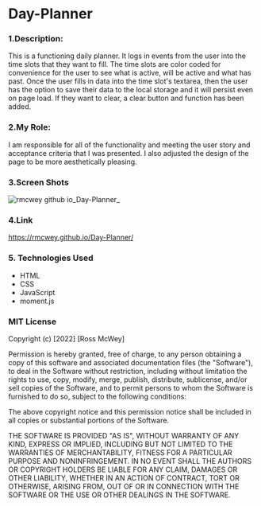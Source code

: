 # Day-Planner
### 1.Description: 
This is a functioning daily planner. It logs in events from the user into the time slots that they want to fill. The time slots are color coded for convenience for the user to see what is active, will be active and what has past. Once the user fills in data into the time slot's textarea, then the user has the option to save their data to the local storage and it will persist even on page load. If they want to clear, a clear button and function has been added. 
<br>
### 2.My Role:
I am responsible for all of the functionality and meeting the user story and acceptance criteria that I was presented. I also adjusted the design of the page to be more aesthetically pleasing.
<br>
### 3.Screen Shots
![rmcwey github io_Day-Planner_](https://user-images.githubusercontent.com/95650769/152232705-8e865c6a-a32e-499e-9e4a-7e611b90bdf7.png)
### 4.Link
https://rmcwey.github.io/Day-Planner/
### 5. Technologies Used
* HTML
* CSS
* JavaScript
* moment.js

### MIT License

Copyright (c) [2022] [Ross McWey]

Permission is hereby granted, free of charge, to any person obtaining a copy
of this software and associated documentation files (the "Software"), to deal
in the Software without restriction, including without limitation the rights
to use, copy, modify, merge, publish, distribute, sublicense, and/or sell
copies of the Software, and to permit persons to whom the Software is
furnished to do so, subject to the following conditions:

The above copyright notice and this permission notice shall be included in all
copies or substantial portions of the Software.

THE SOFTWARE IS PROVIDED "AS IS", WITHOUT WARRANTY OF ANY KIND, EXPRESS OR
IMPLIED, INCLUDING BUT NOT LIMITED TO THE WARRANTIES OF MERCHANTABILITY,
FITNESS FOR A PARTICULAR PURPOSE AND NONINFRINGEMENT. IN NO EVENT SHALL THE
AUTHORS OR COPYRIGHT HOLDERS BE LIABLE FOR ANY CLAIM, DAMAGES OR OTHER
LIABILITY, WHETHER IN AN ACTION OF CONTRACT, TORT OR OTHERWISE, ARISING FROM,
OUT OF OR IN CONNECTION WITH THE SOFTWARE OR THE USE OR OTHER DEALINGS IN THE
SOFTWARE.
